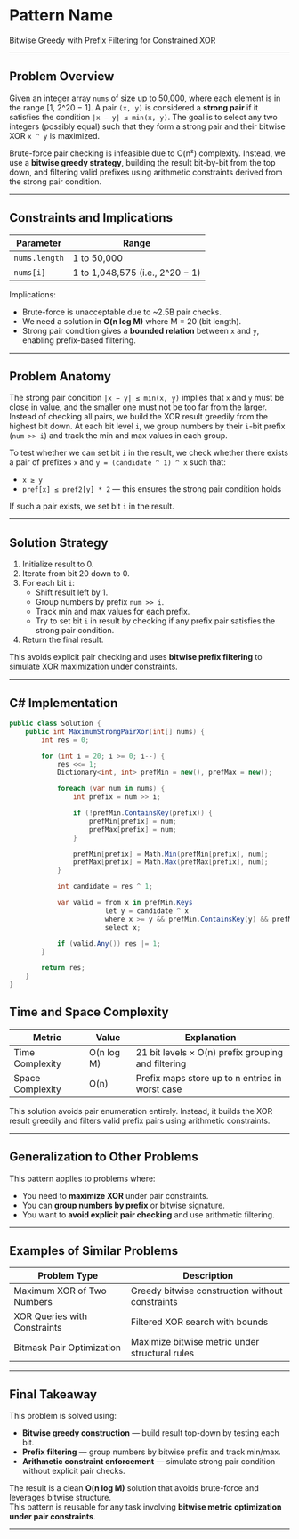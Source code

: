 # Pattern Name  
Bitwise Greedy with Prefix Filtering for Constrained XOR

---

## Problem Overview

Given an integer array `nums` of size up to 50,000, where each element is in the range [1, 2^20 − 1]. A pair `(x, y)` is considered a **strong pair** if it satisfies the condition `|x − y| ≤ min(x, y)`. The goal is to select any two integers (possibly equal) such that they form a strong pair and their bitwise XOR `x ^ y` is maximized.

Brute-force pair checking is infeasible due to O(n²) complexity. Instead, we use a **bitwise greedy strategy**, building the result bit-by-bit from the top down, and filtering valid prefixes using arithmetic constraints derived from the strong pair condition.

---

## Constraints and Implications

| Parameter     | Range                          |
|---------------|---------------------------------|
| `nums.length` | 1 to 50,000                     |
| `nums[i]`     | 1 to 1,048,575 (i.e., 2^20 − 1) |

Implications:

- Brute-force is unacceptable due to ~2.5B pair checks.
- We need a solution in **O(n log M)** where M = 20 (bit length).
- Strong pair condition gives a **bounded relation** between `x` and `y`, enabling prefix-based filtering.

---

## Problem Anatomy

The strong pair condition `|x − y| ≤ min(x, y)` implies that `x` and `y` must be close in value, and the smaller one must not be too far from the larger. Instead of checking all pairs, we build the XOR result greedily from the highest bit down. At each bit level `i`, we group numbers by their `i`-bit prefix (`num >> i`) and track the min and max values in each group.

To test whether we can set bit `i` in the result, we check whether there exists a pair of prefixes `x` and `y = (candidate ^ 1) ^ x` such that:

- `x ≥ y`  
- `pref[x] ≤ pref2[y] * 2` — this ensures the strong pair condition holds

If such a pair exists, we set bit `i` in the result.

---

## Solution Strategy

1. Initialize result to 0.
2. Iterate from bit 20 down to 0.
3. For each bit `i`:
   - Shift result left by 1.
   - Group numbers by prefix `num >> i`.
   - Track min and max values for each prefix.
   - Try to set bit `i` in result by checking if any prefix pair satisfies the strong pair condition.
4. Return the final result.

This avoids explicit pair checking and uses **bitwise prefix filtering** to simulate XOR maximization under constraints.

---

## C# Implementation

```csharp
public class Solution {
    public int MaximumStrongPairXor(int[] nums) {
        int res = 0;

        for (int i = 20; i >= 0; i--) {
            res <<= 1;
            Dictionary<int, int> prefMin = new(), prefMax = new();

            foreach (var num in nums) {
                int prefix = num >> i;

                if (!prefMin.ContainsKey(prefix)) {
                    prefMin[prefix] = num;
                    prefMax[prefix] = num;
                }

                prefMin[prefix] = Math.Min(prefMin[prefix], num);
                prefMax[prefix] = Math.Max(prefMax[prefix], num);
            }

            int candidate = res ^ 1;

            var valid = from x in prefMin.Keys
                        let y = candidate ^ x
                        where x >= y && prefMin.ContainsKey(y) && prefMin[x] <= prefMax[y] * 2
                        select x;

            if (valid.Any()) res |= 1;
        }

        return res;
    }
}

```




## Time and Space Complexity

| Metric           | Value      | Explanation                                                  |
|------------------|------------|--------------------------------------------------------------|
| Time Complexity  | O(n log M) | 21 bit levels × O(n) prefix grouping and filtering           |
| Space Complexity | O(n)       | Prefix maps store up to n entries in worst case              |

This solution avoids pair enumeration entirely. Instead, it builds the XOR result greedily and filters valid prefix pairs using arithmetic constraints.

---

## Generalization to Other Problems

This pattern applies to problems where:

- You need to **maximize XOR** under pair constraints.
- You can **group numbers by prefix** or bitwise signature.
- You want to **avoid explicit pair checking** and use arithmetic filtering.

---

## Examples of Similar Problems

| Problem Type                  | Description                                      |
|------------------------------|--------------------------------------------------|
| Maximum XOR of Two Numbers   | Greedy bitwise construction without constraints  |
| XOR Queries with Constraints | Filtered XOR search with bounds                  |
| Bitmask Pair Optimization    | Maximize bitwise metric under structural rules   |

---

## Final Takeaway

This problem is solved using:

- **Bitwise greedy construction** — build result top-down by testing each bit.
- **Prefix filtering** — group numbers by bitwise prefix and track min/max.
- **Arithmetic constraint enforcement** — simulate strong pair condition without explicit pair checks.

The result is a clean **O(n log M)** solution that avoids brute-force and leverages bitwise structure.  
This pattern is reusable for any task involving **bitwise metric optimization under pair constraints**.


---
